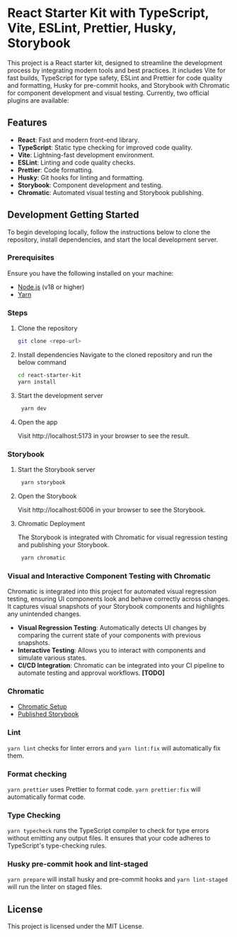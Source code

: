 # React Starter Kit with TypeScript, Vite, ESLint, Prettier, Husky, Storybook

This project is a React starter kit, designed to streamline the development process by integrating modern tools and best practices. It includes Vite for fast builds, TypeScript for type safety, ESLint and Prettier for code quality and formatting, Husky for pre-commit hooks, and Storybook with Chromatic for component development and visual testing.
Currently, two official plugins are available:

## Features

- **React**: Fast and modern front-end library.
- **TypeScript**: Static type checking for improved code quality.
- **Vite**: Lightning-fast development environment.
- **ESLint**: Linting and code quality checks.
- **Prettier**: Code formatting.
- **Husky**: Git hooks for linting and formatting.
- **Storybook**: Component development and testing.
- **Chromatic**: Automated visual testing and Storybook publishing.

## Development Getting Started

To begin developing locally, follow the instructions below to clone the repository, install dependencies, and start the local development server.

### Prerequisites

Ensure you have the following installed on your machine:

- [Node.js](https://nodejs.org/) (v18 or higher)
- [Yarn](https://yarnpkg.com/)

### Steps

1. Clone the repository

   ```bash
   git clone <repo-url>
   ```

2. Install dependencies
   Navigate to the cloned repository and run the below command

   ```bash
   cd react-starter-kit
   yarn install
   ```

3. Start the development server

   ```bash
    yarn dev
   ```

4. Open the app

   Visit http://localhost:5173 in your browser to see the result.

### Storybook

1. Start the Storybook server

   ```bash
    yarn storybook
   ```

2. Open the Storybook

   Visit http://localhost:6006 in your browser to see the Storybook.

3. Chromatic Deployment

   The Storybook is integrated with Chromatic for visual regression testing and publishing your Storybook.

   ```bash
    yarn chromatic
   ```

### Visual and Interactive Component Testing with Chromatic

Chromatic is integrated into this project for automated visual regression testing, ensuring UI components look and behave correctly across changes. It captures visual snapshots of your Storybook components and highlights any unintended changes.

- **Visual Regression Testing**: Automatically detects UI changes by comparing the current state of your components with previous snapshots.
- **Interactive Testing**: Allows you to interact with components and simulate various states.
- **CI/CD Integration**: Chromatic can be integrated into your CI pipeline to automate testing and approval workflows. **[TODO]**

### Chromatic

- [Chromatic Setup](https://www.chromatic.com/setup?appId=66f4498c0319c36be6175c16)
- [Published Storybook](https://66f4498c0319c36be6175c16-vnwyzyukhp.chromatic.com/)

### Lint

`yarn lint` checks for linter errors and `yarn lint:fix` will automatically fix them.

### Format checking

`yarn prettier` uses Prettier to format code. `yarn prettier:fix` will automatically format code.

### Type Checking

`yarn typecheck` runs the TypeScript compiler to check for type errors without emitting any output files. It ensures that your code adheres to TypeScript's type-checking rules.

### Husky pre-commit hook and lint-staged

`yarn prepare` will install husky and pre-commit hooks and `yarn lint-staged` will run the linter on staged files.

## License

This project is licensed under the MIT License.
